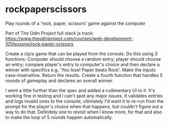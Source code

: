 # rockpaperscissors
Play rounds of a 'rock, paper, scissors' game against the computer

Part of The Odin Project full stack js track: https://www.theodinproject.com/courses/web-development-101/lessons/rock-paper-scissors

Create a r/p/s game that can be played from the console. 
Do this using 3 functions: Computer should choose a random entry; player should choose an entry; compare player's entry to computer's choice and then declare a winner with specifics e.g. 'You lose! Paper beats Rock'.
Make the inputs case-insensitive.
Return the results.
Create a fourth function that handles 5 rounds of gameplay and declares an overall winner.

I went a little further than the spec and added a rudimentary UI to it. It's working fine in testing and I can't spot any major issues. It validates entries and logs invalid ones to the console; ultimately I'd want it to re-run from the prompt for the player's choice when that happens, but couldn't figure out a way to do that. Definitely one to revisit when I know more, for that and also to make the loop of 5 rounds happen automatically.